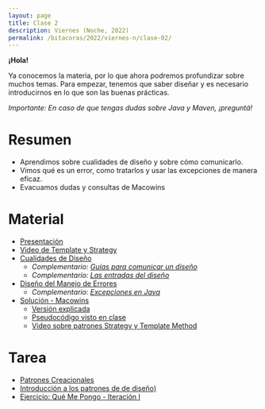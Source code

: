 ```yaml
---
layout: page
title: Clase 2
description: Viernes (Noche, 2022)
permalink: /bitacoras/2022/viernes-n/clase-02/
---
```


**¡Hola!**

Ya conocemos la materia, por lo que ahora podremos profundizar sobre muchos temas. Para empezar, tenemos que saber diseñar y es necesario introducirnos en lo que son las buenas prácticas.

_Importante: En caso de que tengas dudas sobre Java y Maven, ¡preguntá!_

# Resumen

- Aprendimos sobre cualidades de diseño y sobre cómo comunicarlo.
- Vimos qué es un error, como tratarlos y usar las excepciones de manera eficaz.
- Evacuamos dudas y consultas de Macowins


# Material

- [Presentación](https://docs.google.com/presentation/d/1eCoC34ubxRJOyGLfl3-t8SuepfqXCHf3F2h68GGr2LE/edit#slide=id.g35f391192_00)
- [Video de Template y Strategy](https://www.youtube.com/watch?v=NZRYknYXX90)
- [Cualidades de Diseño](https://docs.google.com/document/d/14HdvHvS33WqYb6Ak0BGa0IeCTbzeCRSDKs-1Ot-qLDw/edit)
	- _Complementario: [Guías para comunicar un diseño](https://docs.google.com/document/d/1HGdGdDG7RAhL5j45UOFGK3F5sV2-rKHVHmPoYawHS5Y/edit?usp=sharing)_
	- _Complementario: [Las entradas del diseño](https://docs.google.com/document/d/1qPM_sQ0UyGFKRzl13Cbf6zDKj6vxJ4wMZQIXeOrRvM8/edit?usp=sharing)_
- [Diseño del Manejo de Errores](https://docs.google.com/document/d/1u7t9eKDdAVwhQVAkstV0nkfAGIJsY2O_UEHKJJVje6c/edit#)
	- _Complementario: [Excepciones en Java](https://docs.google.com/document/d/1G0a9j-OA0rIEA5cdvEhIMbztJVo86ssvZKBK8HL9akg/edit)_
- [Solución - Macowins](https://docs.google.com/document/d/10Tp6E4zEl1ibuUVKBJ-RbyIWD1O1EyAFfPU73c1Ycm4/edit)
	* [Versión explicada](https://drive.google.com/open?id=1x1SuTwc5fQW-rT4n5-nixMp-ymkwyKFV)
	* [Pseudocódigo visto en clase](https://drive.google.com/open?id=1x1SuTwc5fQW-rT4n5-nixMp-ymkwyKFV)
	* [Video sobre patrones Strategy y Template Method](https://drive.google.com/file/d/11vgwTdXXujSuDQTDULVLtHEiRFuzPoik/view)


# Tarea

* [Patrones Creacionales](https://docs.google.com/document/d/1wuU7VVvf7B4zhBinlc0RGuJs5lHI5-ZD/edit#heading=h.gjdgxs)
* [Introducción a los patrones de de diseño)](https://docs.google.com/document/d/1uXPhuAKXa4wzcIhriFfnI53aB311jOZtcKfTDuiKQ8Y/edit)
* [Ejercicio: Qué Me Pongo - Iteración I](https://docs.google.com/document/d/1k1f-9AuIohlBGB2soSNePJ6jLxM37_tZeSD-hW_esIQ)



